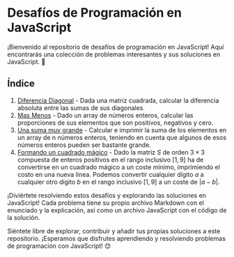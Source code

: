 
# Desafíos de Programación en JavaScript

¡Bienvenido al repositorio de desafíos de programación en JavaScript! Aquí encontrarás una colección de problemas interesantes y sus soluciones en JavaScript. 🚀

## Índice

1. [Diferencia Diagonal](DiferenciaDiagonal.md) - Dada una matriz cuadrada, calcular la diferencia absoluta entre las sumas de sus diagonales.
2. [Mas Menos](MasMenos.md) - Dado un array de números enteros, calcular las proporciones de sus elementos que son positivos, negativos y cero.
3. [Una suma muy grande](SumaMuyGrande.md) - Calcular e imprimir la suma de los elementos en un array de n números enteros, teniendo en cuenta que algunos de esos números enteros pueden ser bastante grande.
4. [Formando un cuadrado mágico](CuadradoMagico.md) - Dado la matriz $S$ de orden $3\times3$ compuesta de enteros positivos en el rango  inclusivo $[1,9]$ ha de convertirse en un cuadrado mágico a un coste mínimo, imprimiendo el costo en una nueva línea. Podemos convertir cualquier dígito $a$ a cualquier otro dígito $b$ en el rango inclusivo $[1,9]$ a un coste de $|a-b|$.


¡Diviértete resolviendo estos desafíos y explorando las soluciones en JavaScript! Cada problema tiene su propio archivo Markdown con el enunciado y la explicación, así como un archivo JavaScript con el código de la solución.

Siéntete libre de explorar, contribuir y añadir tus propias soluciones a este repositorio. ¡Esperamos que disfrutes aprendiendo y resolviendo problemas de programación con JavaScript! 😊